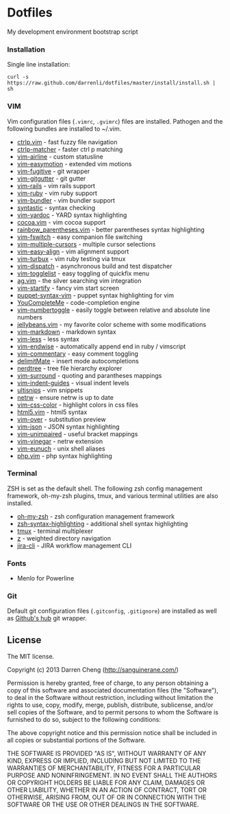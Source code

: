 Dotfiles
========

My development environment bootstrap script

### Installation

Single line installation:

    curl -s https://raw.github.com/darrenli/dotfiles/master/install/install.sh | sh

### VIM

Vim configuration files (`.vimrc`, `.gvimrc`) files are installed.
Pathogen and the following bundles are installed to ~/.vim.

  * [ctrlp.vim](https://github.com/kien/ctrlp.vim/) - fast fuzzy file navigation
  * [ctrlp-matcher](https://github.com/JazzCore/ctrlp-cmatcher) - faster ctrl p matching
  * [vim-airline](https://github.com/bling/vim-airline/) - custom statusline
  * [vim-easymotion](https://github.com/Lokaltog/vim-easymotion) - extended vim motions
  * [vim-fugitive](https://github.com/tpope/vim-fugitive) - git wrapper
  * [vim-gitgutter](https://github.com/airblade/vim-gitgutter) - git gutter
  * [vim-rails](https://github.com/tpope/vim-rails) - vim rails support
  * [vim-ruby](https://github.com/vim-ruby/vim-ruby) - vim ruby support
  * [vim-bundler](https://github.com/tpope/vim-bundler) - vim bundler support
  * [syntastic](https://github.com/scrooloose/syntastic) - syntax checking
  * [vim-yardoc](https://github.com/noprompt/vim-yardoc) - YARD syntax highlighting
  * [cocoa.vim](https://github.commsanders/cocoa.vim) - vim cocoa support
  * [rainbow_parentheses.vim](https://github.com/kien/rainbow_parentheses.vim) - better parentheses syntax highlighting
  * [vim-fswitch](https://github.com/derekwyatt/vim-fswitch) - easy companion file switching
  * [vim-multiple-cursors](https://github.com/terryma/vim-multiple-cursors) - multiple cursor selections
  * [vim-easy-align](https://github.com/junegunn/vim-easy-align) - vim alignment support
  * [vim-turbux](https://github.com/jgdavey/vim-turbux) - vim ruby testing via tmux
  * [vim-dispatch](https://github.com/tpope/vim-dispatch) - asynchronous build and test dispatcher
  * [vim-togglelist](https://github.com/milkypostman/vim-togglelist) - easy toggling of quickfix menu
  * [ag.vim](https://github.com/rking/ag) - the silver searching vim integration
  * [vim-startify](https://github.com/mhinz/vim-startify) - fancy vim start screen
  * [puppet-syntax-vim](https://github.com/puppetlabs/puppet-syntax-vim) - puppet syntax highlighting for vim
  * [YouCompleteMe](https://github.comValloric/YouCompleteMe) - code-completion engine
  * [vim-numbertoggle](https://github.com/jeffkreeftmeijer/vim-numbertoggle) - easily toggle between relative and absolute line numbers
  * [jellybeans.vim](https://github.com/nanotech/jellybeans.vim) - my favorite color scheme with some modifications
  * [vim-markdown](https://github.com/plasticboy/vim-markdown) - markdown syntax
  * [vim-less](https://github.com/groenewege/vim-less) - less syntax
  * [vim-endwise](https://github.com/tpope/vim-endwise) - automatically append end in ruby / vimscript
  * [vim-commentary](https://github.com/tpope/vim-commentary) - easy comment toggling
  * [delimitMate](https://github.com/Raimondi/delimitMate) - insert mode autocompletions
  * [nerdtree](https://github.com/scrooloose/nerdtree) - tree file hierarchy explorer
  * [vim-surround](https://github.com/tpope/vim-surround) - quoting and parantheses mappings
  * [vim-indent-guides](https://github.com/nathanaelkane/vim-indent-guides) - visual indent levels
  * [ultisnips](https://github.com/SirVer/ultisnips) - vim snippets
  * [netrw](https://github.com/eiginn/netrw) - ensure netrw is up to date
  * [vim-css-color](https://github.com/skammer/vim-css-color) - highlight colors in css files
  * [html5.vim](https://github.com/othree/html5.vim) - html5 syntax
  * [vim-over](https://github.com/osyo-manga/vim-over) - substitution preview
  * [vim-json](https://github.com/elzr/vim-json) - JSON syntax highlighting
  * [vim-unimpaired](https://github.com/tpope/vim-unimpaired) - useful bracket mappings
  * [vim-vinegar](https://github.com/tpope/vim-vinegar) - netrw extension
  * [vim-eunuch](https://github.com/tpope/vim-eunuch) - unix shell aliases
  * [php.vim](https://github.com/StanAngeloff/php.vim) - php syntax highlighting

### Terminal

ZSH is set as the default shell. The following zsh config management
framework, oh-my-zsh plugins, tmux, and various terminal utilities are also
installed.

  * [oh-my-zsh](https://github.com/robbyrussell/oh-my-zsh) - zsh configuration management framework
  * [zsh-syntax-highlighting](https://github.com/zsh-users/zsh-syntax-highlighting) - additional shell syntax highlighting
  * [tmux](http://tmux.sourceforge.net/) - terminal multiplexer
  * [z](https://github.com/rupa/z) - weighted directory navigation
  * [jira-cli](http://rubygems.org/gems/jira-cli) - JIRA workflow management CLI

### Fonts

  * Menlo for Powerline

### Git

Default git configuration files (`.gitconfig`, `.gitignore`) are installed as
well as [Github's hub](https://github.com/github/hub) git wrapper.

## License

The MIT license.

Copyright (c) 2013 Darren Cheng (http://sanguinerane.com/)

Permission is hereby granted, free of charge, to any person obtaining a copy of this software and associated documentation files (the "Software"), to deal in the Software without restriction, including without limitation the rights to use, copy, modify, merge, publish, distribute, sublicense, and/or sell copies of the Software, and to permit persons to whom the Software is furnished to do so, subject to the following conditions:

The above copyright notice and this permission notice shall be included in all copies or substantial portions of the Software.

THE SOFTWARE IS PROVIDED "AS IS", WITHOUT WARRANTY OF ANY KIND, EXPRESS OR IMPLIED, INCLUDING BUT NOT LIMITED TO THE WARRANTIES OF MERCHANTABILITY, FITNESS FOR A PARTICULAR PURPOSE AND NONINFRINGEMENT. IN NO EVENT SHALL THE AUTHORS OR COPYRIGHT HOLDERS BE LIABLE FOR ANY CLAIM, DAMAGES OR OTHER LIABILITY, WHETHER IN AN ACTION OF CONTRACT, TORT OR OTHERWISE, ARISING FROM, OUT OF OR IN CONNECTION WITH THE SOFTWARE OR THE USE OR OTHER DEALINGS IN THE SOFTWARE.
